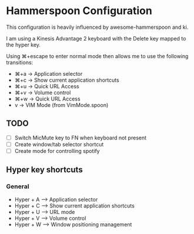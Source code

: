 # Hammerspoon Configuration

This configuration is heavily influenced by awesome-hammerspoon and ki.

I am using a Kinesis Advantage 2 keyboard with the Delete key mapped to the hyper key.

Using ⌘+escape to enter normal mode then allows me to use the following transitions:

* ⌘+a -> Application selector
* ⌘+c -> Show current application shortcuts
* ⌘+u -> Quick URL Access
* ⌘+v -> Volume control
* ⌘+w -> Quick URL Access
* v -> VIM Mode (from VimMode.spoon)

## TODO

* [ ] Switch MicMute key to FN when keyboard not present
* [ ] Create window/tab selector shortcut
* [ ] Create mode for controlling spotify

## Hyper key shortcuts

### General

* Hyper + A --> Application selector
* Hyper + C --> Show current application shortcuts
* Hyper + U --> URL mode
* Hyper + V --> Volume control
* Hyper + W --> Window positioning management
